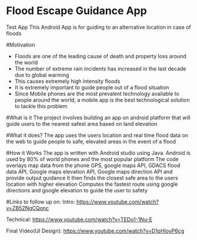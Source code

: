 # Flood Escape Guidance App
Test App
This Android App is for guiding to an alternative location in case of floods

#Motivation
* Floods are one of the leading cause of death and property loss around the world
* The number of extreme rain incidents has increased in the last decade due to global warming
* This causes extremely high intensity floods
* It is extremely important to guide people out of a flood situation
* Since Mobile phones are the most prevalent technology available to people around the world, a mobile app is the best technological solution to tackle this problem

#What is it
The project involves building an app on android platform that will guide users to the nearest safest area based on land elevation

#What it does?
The app uses the users location and real time flood data on the web to guide people to safe, elevated areas in the event of a flood

#How it Works
The app is written with Android studio using Java. 
Android is used by 80% of world phones and the most popular platform
The code overlays map data from the phone GPS, google maps API, GDACS flood data API, Google maps elevation API, Google maps direction API and provide output guidance
It then finds the closest safe area to the users location with higher elevation
Computes the fastest route using google directions  and google elevation to guide the user to safety

#Links to follow up on:
Intro: https://www.youtube.com/watch?v=ZB52NgCQonc

Technical: https://www.youtube.com/watch?v=TEDo1-1Nu-E

Final Video(UI Design): https://www.youtube.com/watch?v=D1pHloyP6cg
